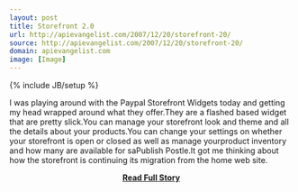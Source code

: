 ```yaml
---
layout: post
title: Storefront 2.0
url: http://apievangelist.com/2007/12/20/storefront-20/
source: http://apievangelist.com/2007/12/20/storefront-20/
domain: apievangelist.com
image: [Image]
---
```

{% include JB/setup %}<p>I was playing around with the Paypal Storefront Widgets today and getting my head wrapped around what they offer.They are a flashed based widget that are pretty slick.You can manage your storefront look and theme and all the details about your products.You can change your settings on whether your storefront is open or closed as well as manage yourproduct inventory and how many are available for saPublish Postle.It got me thinking about how the storefront is continuing its migration from the home web site.</p>
<center><p><a href="http://apievangelist.com/2007/12/20/storefront-20/" style='padding:25px; font-sze:18px; font-weight: bold;'>Read Full Story</a></p></center>
